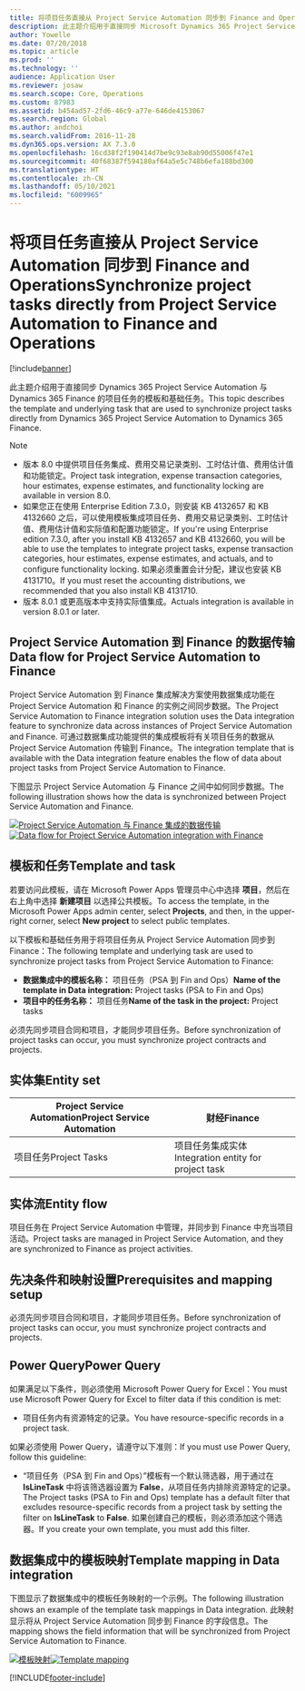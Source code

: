 ```yaml
---
title: 将项目任务直接从 Project Service Automation 同步到 Finance and Operations
description: 此主题介绍用于直接同步 Microsoft Dynamics 365 Project Service Automation 与 Dynamics 365 Finance 的项目任务的模板和基础任务。
author: Yowelle
ms.date: 07/20/2018
ms.topic: article
ms.prod: ''
ms.technology: ''
audience: Application User
ms.reviewer: josaw
ms.search.scope: Core, Operations
ms.custom: 87983
ms.assetid: b454ad57-2fd6-46c9-a77e-646de4153067
ms.search.region: Global
ms.author: andchoi
ms.search.validFrom: 2016-11-28
ms.dyn365.ops.version: AX 7.3.0
ms.openlocfilehash: 16cd38f2f190414d7be9c93e8ab90d55006f47e1
ms.sourcegitcommit: 40f68387f594180af64a5e5c748b6efa188bd300
ms.translationtype: HT
ms.contentlocale: zh-CN
ms.lasthandoff: 05/10/2021
ms.locfileid: "6009965"
---
```

# <a name="synchronize-project-tasks-directly-from-project-service-automation-to-finance-and-operations"></a><span data-ttu-id="ae24d-103">将项目任务直接从 Project Service Automation 同步到 Finance and Operations</span><span class="sxs-lookup"><span data-stu-id="ae24d-103">Synchronize project tasks directly from Project Service Automation to Finance and Operations</span></span>

[!include[banner](../includes/banner.md)]

<span data-ttu-id="ae24d-104">此主题介绍用于直接同步 Dynamics 365 Project Service Automation 与 Dynamics 365 Finance 的项目任务的模板和基础任务。</span><span class="sxs-lookup"><span data-stu-id="ae24d-104">This topic describes the template and underlying task that are used to synchronize project tasks directly from Dynamics 365 Project Service Automation to Dynamics 365 Finance.</span></span>

> [!NOTE]
> - <span data-ttu-id="ae24d-105">版本 8.0 中提供项目任务集成、费用交易记录类别、工时估计值、费用估计值和功能锁定。</span><span class="sxs-lookup"><span data-stu-id="ae24d-105">Project task integration, expense transaction categories, hour estimates, expense estimates, and functionality locking are available in version 8.0.</span></span>
> - <span data-ttu-id="ae24d-106">如果您正在使用 Enterprise Edition 7.3.0，则安装 KB 4132657 和 KB 4132660 之后，可以使用模板集成项目任务、费用交易记录类别、工时估计值、费用估计值和实际值和配置功能锁定。</span><span class="sxs-lookup"><span data-stu-id="ae24d-106">If you're using Enterprise edition 7.3.0, after you install KB 4132657 and KB 4132660, you will be able to use the templates to integrate project tasks, expense transaction categories, hour estimates, expense estimates, and actuals, and to configure functionality locking.</span></span> <span data-ttu-id="ae24d-107">如果必须重置会计分配，建议也安装 KB 4131710。</span><span class="sxs-lookup"><span data-stu-id="ae24d-107">If you must reset the accounting distributions, we recommended that you also install KB 4131710.</span></span>
> - <span data-ttu-id="ae24d-108">版本 8.0.1 或更高版本中支持实际值集成。</span><span class="sxs-lookup"><span data-stu-id="ae24d-108">Actuals integration is available in version 8.0.1 or later.</span></span>

## <a name="data-flow-for-project-service-automation-to-finance"></a><span data-ttu-id="ae24d-109">Project Service Automation 到 Finance 的数据传输</span><span class="sxs-lookup"><span data-stu-id="ae24d-109">Data flow for Project Service Automation to Finance</span></span>

<span data-ttu-id="ae24d-110">Project Service Automation 到 Finance 集成解决方案使用数据集成功能在 Project Service Automation 和 Finance 的实例之间同步数据。</span><span class="sxs-lookup"><span data-stu-id="ae24d-110">The Project Service Automation to Finance integration solution uses the Data integration feature to synchronize data across instances of Project Service Automation and Finance.</span></span> <span data-ttu-id="ae24d-111">可通过数据集成功能提供的集成模板将有关项目任务的数据从 Project Service Automation 传输到 Finance。</span><span class="sxs-lookup"><span data-stu-id="ae24d-111">The integration template that is available with the Data integration feature enables the flow of data about project tasks from Project Service Automation to Finance.</span></span>

<span data-ttu-id="ae24d-112">下图显示 Project Service Automation 与 Finance 之间中如何同步数据。</span><span class="sxs-lookup"><span data-stu-id="ae24d-112">The following illustration shows how the data is synchronized between Project Service Automation and Finance.</span></span>

<span data-ttu-id="ae24d-113">[![Project Service Automation 与 Finance 集成的数据传输](./media/ProjectTasksFlow.png)](./media/ProjectTasksFlow.png)</span><span class="sxs-lookup"><span data-stu-id="ae24d-113">[![Data flow for Project Service Automation integration with Finance](./media/ProjectTasksFlow.png)](./media/ProjectTasksFlow.png)</span></span>

## <a name="template-and-task"></a><span data-ttu-id="ae24d-114">模板和任务</span><span class="sxs-lookup"><span data-stu-id="ae24d-114">Template and task</span></span>

<span data-ttu-id="ae24d-115">若要访问此模板，请在 Microsoft Power Apps 管理员中心中选择 **项目**，然后在右上角中选择 **新建项目** 以选择公共模板。</span><span class="sxs-lookup"><span data-stu-id="ae24d-115">To access the template, in the Microsoft Power Apps admin center, select **Projects**, and then, in the upper-right corner, select **New project** to select public templates.</span></span>

<span data-ttu-id="ae24d-116">以下模板和基础任务用于将项目任务从 Project Service Automation 同步到 Finance：</span><span class="sxs-lookup"><span data-stu-id="ae24d-116">The following template and underlying task are used to synchronize project tasks from Project Service Automation to Finance:</span></span>

- <span data-ttu-id="ae24d-117">**数据集成中的模板名称：** 项目任务（PSA 到 Fin and Ops）</span><span class="sxs-lookup"><span data-stu-id="ae24d-117">**Name of the template in Data integration:** Project tasks (PSA to Fin and Ops)</span></span>
- <span data-ttu-id="ae24d-118">**项目中的任务名称：** 项目任务</span><span class="sxs-lookup"><span data-stu-id="ae24d-118">**Name of the task in the project:** Project tasks</span></span>

<span data-ttu-id="ae24d-119">必须先同步项目合同和项目，才能同步项目任务。</span><span class="sxs-lookup"><span data-stu-id="ae24d-119">Before synchronization of project tasks can occur, you must synchronize project contracts and projects.</span></span>

## <a name="entity-set"></a><span data-ttu-id="ae24d-120">实体集</span><span class="sxs-lookup"><span data-stu-id="ae24d-120">Entity set</span></span>

| <span data-ttu-id="ae24d-121">Project Service Automation</span><span class="sxs-lookup"><span data-stu-id="ae24d-121">Project Service Automation</span></span> | <span data-ttu-id="ae24d-122">财经</span><span class="sxs-lookup"><span data-stu-id="ae24d-122">Finance</span></span>                             |
|----------------------------|-------------------------------------|
| <span data-ttu-id="ae24d-123">项目任务</span><span class="sxs-lookup"><span data-stu-id="ae24d-123">Project Tasks</span></span>              | <span data-ttu-id="ae24d-124">项目任务集成实体</span><span class="sxs-lookup"><span data-stu-id="ae24d-124">Integration entity for project task</span></span> |

## <a name="entity-flow"></a><span data-ttu-id="ae24d-125">实体流</span><span class="sxs-lookup"><span data-stu-id="ae24d-125">Entity flow</span></span>

<span data-ttu-id="ae24d-126">项目任务在 Project Service Automation 中管理，并同步到 Finance 中充当项目活动。</span><span class="sxs-lookup"><span data-stu-id="ae24d-126">Project tasks are managed in Project Service Automation, and they are synchronized to Finance as project activities.</span></span>

## <a name="prerequisites-and-mapping-setup"></a><span data-ttu-id="ae24d-127">先决条件和映射设置</span><span class="sxs-lookup"><span data-stu-id="ae24d-127">Prerequisites and mapping setup</span></span>

<span data-ttu-id="ae24d-128">必须先同步项目合同和项目，才能同步项目任务。</span><span class="sxs-lookup"><span data-stu-id="ae24d-128">Before synchronization of project tasks can occur, you must synchronize project contracts and projects.</span></span>

## <a name="power-query"></a><span data-ttu-id="ae24d-129">Power Query</span><span class="sxs-lookup"><span data-stu-id="ae24d-129">Power Query</span></span>

<span data-ttu-id="ae24d-130">如果满足以下条件，则必须使用 Microsoft Power Query for Excel：</span><span class="sxs-lookup"><span data-stu-id="ae24d-130">You must use Microsoft Power Query for Excel to filter data if this condition is met:</span></span>

- <span data-ttu-id="ae24d-131">项目任务内有资源特定的记录。</span><span class="sxs-lookup"><span data-stu-id="ae24d-131">You have resource-specific records in a project task.</span></span>

<span data-ttu-id="ae24d-132">如果必须使用 Power Query，请遵守以下准则：</span><span class="sxs-lookup"><span data-stu-id="ae24d-132">If you must use Power Query, follow this guideline:</span></span>

- <span data-ttu-id="ae24d-133">“项目任务（PSA 到 Fin and Ops）”模板有一个默认筛选器，用于通过在 **IsLineTask** 中将该筛选器设置为 **False**，从项目任务内排除资源特定的记录。</span><span class="sxs-lookup"><span data-stu-id="ae24d-133">The Project tasks (PSA to Fin and Ops) template has a default filter that excludes resource-specific records from a project task by setting the filter on **IsLineTask** to **False**.</span></span> <span data-ttu-id="ae24d-134">如果创建自己的模板，则必须添加这个筛选器。</span><span class="sxs-lookup"><span data-stu-id="ae24d-134">If you create your own template, you must add this filter.</span></span>

## <a name="template-mapping-in-data-integration"></a><span data-ttu-id="ae24d-135">数据集成中的模板映射</span><span class="sxs-lookup"><span data-stu-id="ae24d-135">Template mapping in Data integration</span></span>

<span data-ttu-id="ae24d-136">下图显示了数据集成中的模板任务映射的一个示例。</span><span class="sxs-lookup"><span data-stu-id="ae24d-136">The following illustration shows an example of the template task mappings in Data integration.</span></span> <span data-ttu-id="ae24d-137">此映射显示将从 Project Service Automation 同步到 Finance 的字段信息。</span><span class="sxs-lookup"><span data-stu-id="ae24d-137">The mapping shows the field information that will be synchronized from Project Service Automation to Finance.</span></span>

<span data-ttu-id="ae24d-138">[![模板映射](./media/ProjectTasksMapping.png)](./media/ProjectTasksMapping.png)</span><span class="sxs-lookup"><span data-stu-id="ae24d-138">[![Template mapping](./media/ProjectTasksMapping.png)](./media/ProjectTasksMapping.png)</span></span>


[!INCLUDE[footer-include](../includes/footer-banner.md)]